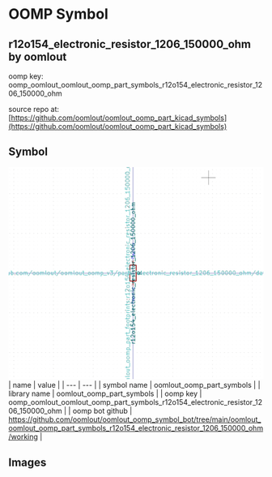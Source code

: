 # OOMP Symbol  
## r12o154_electronic_resistor_1206_150000_ohm  by oomlout  
  
oomp key: oomp_oomlout_oomlout_oomp_part_symbols_r12o154_electronic_resistor_1206_150000_ohm  
  
source repo at: [https://github.com/oomlout/oomlout_oomp_part_kicad_symbols](https://github.com/oomlout/oomlout_oomp_part_kicad_symbols)  
## Symbol  
  
[![working.png](working_600.png)](working.png)  
| name | value | 
| --- | --- | 
| symbol name | oomlout_oomp_part_symbols | 
| library name | oomlout_oomp_part_symbols | 
| oomp key | oomp_oomlout_oomlout_oomp_part_symbols_r12o154_electronic_resistor_1206_150000_ohm | 
| oomp bot github | https://github.com/oomlout/oomlout_oomp_symbol_bot/tree/main/oomlout_oomlout_oomp_part_symbols_r12o154_electronic_resistor_1206_150000_ohm/working | 
## Images  
